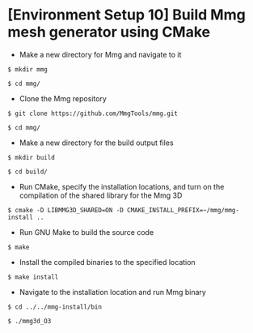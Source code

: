 # [Environment Setup 10] Build Mmg mesh generator using CMake

* Make a new directory for Mmg and navigate to it

`$ mkdir mmg`

`$ cd mmg/`

* Clone the Mmg repository

`$ git clone https://github.com/MmgTools/mmg.git`

`$ cd mmg/`

* Make a new directory for the build output files

`$ mkdir build`

`$ cd build/`

* Run CMake, specify the installation locations, and turn on the compilation of the shared library for the Mmg 3D

`$ cmake -D LIBMMG3D_SHARED=ON -D CMAKE_INSTALL_PREFIX=~/mmg/mmg-install ..`

* Run GNU Make to build the source code

`$ make`

* Install the compiled binaries to the specified location

`$ make install`

* Navigate to the installation location and run Mmg binary

`$ cd ../../mmg-install/bin`

`$ ./mmg3d_O3`
